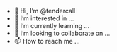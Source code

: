 - 👋 Hi, I’m @tendercall
- 👀 I’m interested in ...
- 🌱 I’m currently learning ...
- 💞️ I’m looking to collaborate on ...
- 📫 How to reach me ...

<!---
tendercall/tendercall is a ✨ special ✨ repository because its `README.md` (this file) appears on your GitHub profile.
You can click the Preview link to take a look at your changes.
--->
